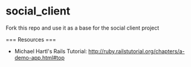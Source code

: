 social_client
=============

Fork this repo and use it as a base for the social client project


=== Resources ===

* Michael Hartl's Rails Tutorial: http://ruby.railstutorial.org/chapters/a-demo-app.html#top
